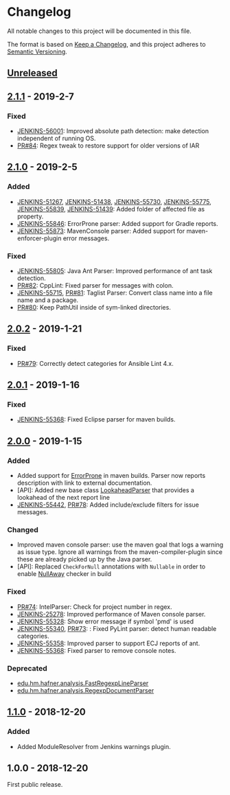 # Changelog
All notable changes to this project will be documented in this file.

The format is based on [Keep a Changelog](https://keepachangelog.com/en/1.0.0/),
and this project adheres to [Semantic Versioning](https://semver.org/spec/v2.0.0.html).

## [Unreleased](https://github.com/jenkinsci/analysis-model/compare/analysis-model-2.1.0...master)

## [2.1.1](https://github.com/jenkinsci/analysis-model/compare/analysis-model-2.1.0...analysis-model-2.1.1) - 2019-2-7

### Fixed
- [JENKINS-56001](https://issues.jenkins-ci.org/browse/JENKINS-56001): 
Improved absolute path detection: make detection independent of running OS.
- [PR#84](https://github.com/jenkinsci/analysis-model/pull/84): Regex tweak to restore support for older versions of IAR

## [2.1.0](https://github.com/jenkinsci/analysis-model/compare/analysis-model-2.0.2...analysis-model-2.1.0) - 2019-2-5

### Added
- [JENKINS-51267](https://issues.jenkins-ci.org/browse/JENKINS-51267), 
[JENKINS-51438](https://issues.jenkins-ci.org/browse/JENKINS-51438),
[JENKINS-55730](https://issues.jenkins-ci.org/browse/JENKINS-55730),
[JENKINS-55775](https://issues.jenkins-ci.org/browse/JENKINS-55775),
[JENKINS-55839](https://issues.jenkins-ci.org/browse/JENKINS-55839),
[JENKINS-51439](https://issues.jenkins-ci.org/browse/JENKINS-51439): Added folder of affected file as property.
- [JENKINS-55846](https://issues.jenkins-ci.org/browse/JENKINS-55846): 
ErrorProne parser: Added support for Gradle reports.
- [JENKINS-55873](https://issues.jenkins-ci.org/browse/JENKINS-55873): 
MavenConsole parser: Added support for maven-enforcer-plugin error messages.

### Fixed
- [JENKINS-55805](https://issues.jenkins-ci.org/browse/JENKINS-55805): 
Java Ant Parser: Improved performance of ant task detection.
- [PR#82](https://github.com/jenkinsci/analysis-model/pull/82): CppLint: Fixed parser for messages with colon.
- [JENKINS-55715](https://issues.jenkins-ci.org/browse/JENKINS-55715), 
[PR#81](https://github.com/jenkinsci/analysis-model/pull/81): 
Taglist Parser: Convert class name into a file name and a package.
- [PR#80](https://github.com/jenkinsci/analysis-model/pull/80): Keep PathUtil inside of sym-linked directories.

## [2.0.2](https://github.com/jenkinsci/analysis-model/compare/analysis-model-2.0.1...analysis-model-2.0.2) - 2019-1-21

### Fixed
- [PR#79](https://github.com/jenkinsci/analysis-model/pull/79): Correctly detect categories for Ansible Lint 4.x.

## [2.0.1](https://github.com/jenkinsci/analysis-model/compare/analysis-model-2.0.0...analysis-model-2.0.1) - 2019-1-16

### Fixed
- [JENKINS-55368](https://issues.jenkins-ci.org/browse/JENKINS-55368): Fixed Eclipse parser for maven builds.

## [2.0.0](https://github.com/jenkinsci/analysis-model/compare/analysis-model-1.1.0...analysis-model-2.0.0) - 2019-1-15

### Added
- Added support for [ErrorProne](http://errorprone.info) in maven builds. Parser now reports description with link to external documentation.
- [API]: Added new base class [LookaheadParser](https://github.com/jenkinsci/analysis-model/blob/master/src/main/java/edu/hm/hafner/analysis/LookaheadParser.java) 
that provides a lookahead of the next report line
- [JENKINS-55442](https://issues.jenkins-ci.org/browse/JENKINS-55442), 
[PR#78](https://github.com/jenkinsci/analysis-model/pull/78): Added include/exclude filters for issue messages. 

### Changed
- Improved maven console parser: use the maven goal that logs a warning as issue type. Ignore all warnings
from the maven-compiler-plugin since these are already picked up by the Java parser.
- [API]: Replaced `CheckForNull` annotations with `Nullable` in order to enable [NullAway](https://github.com/uber/NullAway) checker in build

### Fixed
- [PR#74](https://github.com/jenkinsci/analysis-model/pull/74): IntelParser: Check for project number in regex.
- [JENKINS-25278](https://issues.jenkins-ci.org/browse/JENKINS-25278): Improved performance of Maven console parser. 
- [JENKINS-55328](https://issues.jenkins-ci.org/browse/JENKINS-55328): Show error message if symbol 'pmd' is used
- [JENKINS-55340](https://issues.jenkins-ci.org/browse/JENKINS-55340), [PR#73](https://github.com/jenkinsci/analysis-model/pull/73): 
: Fixed PyLint parser: detect human readable categories. 
- [JENKINS-55358](https://issues.jenkins-ci.org/browse/JENKINS-55358): Improved parser to support ECJ reports of ant. 
- [JENKINS-55368](https://issues.jenkins-ci.org/browse/JENKINS-55368): Fixed parser to remove console notes. 
### Deprecated
- [edu.hm.hafner.analysis.FastRegexpLineParser](https://github.com/jenkinsci/analysis-model/blob/master/src/main/java/edu/hm/hafner/analysis/FastRegexpLineParser.java)
- [edu.hm.hafner.analysis.RegexpDocumentParser](https://github.com/jenkinsci/analysis-model/blob/master/src/main/java/edu/hm/hafner/analysis/RegexpDocumentParser.java)

## [1.1.0](https://github.com/jenkinsci/analysis-model/compare/analysis-model-1.0.0...analysis-model-1.1.0) - 2018-12-20

### Added
- Added ModuleResolver from Jenkins warnings plugin.

## 1.0.0 - 2018-12-20

First public release.

<!---
## 1.0.0 - year-month-day
### Added
- One 
- Two 

### Changed
- One 
- Two 

### Deprecated
- One 
- Two 

### Removed
- One 
- Two 

### Fixed
- One 
- Two 

### Security
- One 
- Two 


-->

